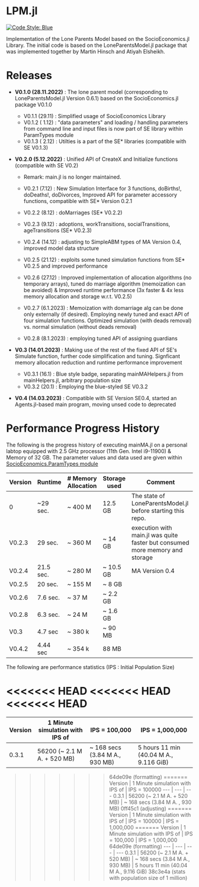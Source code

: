 # LPM.jl

[![Code Style: Blue](https://img.shields.io/badge/code%20style-blue-4495d1.svg)](https://github.com/invenia/BlueStyle)

Implementation of the Lone Parents Model based on the SocioEconomics.jl Library. The initial code is based on the LoneParentsModel.jl package that was implemented together by Martin Hinsch and Atiyah Elsheikh.  

Releases
========

- **V0.1.0 (28.11.2022)** : The lone parent model (corresponding to LoneParentsModel.jl Version 0.6.1) based on the SocioEconomics.jl package V0.1.0 

   - V0.1.1 (29.11)  : Simplified usage of SocioEconomics Library 
   - V0.1.2 ( 1.12)  : "data parameters" and loading / handling parameters from command line and input files is now part of SE library within ParamTypes module
   - V0.1.3 ( 2.12)  : Utilties is a part of the SE* libraries (compatible with SE V0.1.3)  
   
- **V0.2.0 (5.12.2022)** : Unified API of CreateX and Initialize functions (compatible with SE V0.2)
   - Remark: main.jl is no longer maintained.  

   - V0.2.1 (7.12)   : New Simulation Interface for 3 functions, doBirths!, doDeaths!, doDivorces, Improved API for parameter accessory functions, compatible with SE* Version 0.2.1
   - V0.2.2 (8.12)   : doMarriages (SE* V0.2.2)
   - V0.2.3 (9.12)   : adoptions, workTransitions, socialTransitions, ageTransitions (SE* V0.2.3)  
   - V0.2.4 (14.12)  : adjusting to SimpleABM types of MA Version 0.4, improved model data structure 
   - V0.2.5 (21.12)  : exploits some tuned simulation functions from SE* V0.2.5 and improved performance  
   - V0.2.6 (27.12)  : Improved implementation of allocation algorithms (no temporary arrays), tuned do marriage algorithm (memoization can be avoided) & Improved runtime performance (3x faster & 4x less memory allocation and storage w.r.t. V0.2.5) 
   - V0.2.7 (6.1.2023) :  Memoization with domarriage alg can be done only externally (if desired). Employing newly tuned and exact API of four simulation functions. Optimized simulation (with deads removal) vs. normal simulation (without deads removal) 
   - V0.2.8 (8.1.2023) :  employing tuned API of assigning guardians 
- **V0.3 (14.01.2023)** : Making use of the rest of the fixed API of SE's Simulate function, further code simplification and tuning. Signficant memory allocation reduction and runtime performance improvement  
   - V0.3.1 (16.1) : Blue style badge, separating mainMAHelpers.jl from mainHelpers.jl, arbitrary population size
   - V0.3.2 (20.1) : Employing the blue-styled SE V0.3.2 
- **V0.4 (14.03.2023)** : Compatible with SE Version SE0.4, started an Agents.jl-based main program, moving unsed code to deprecated 

Performance Progress History 
============================

The following is the progress history of executing mainMA.jl on a personal labtop equipped with 2.5 GHz processor (11th Gen. Intel i9-11900) & Memory of 32 GB. The parameter values and data used are given within [SocioEconomics.ParamTypes module](https://github.com/MRC-CSO-SPHSU/SocioEconomics.jl/tree/V0.3.1/src/socioeconomics/paramtypes)

Version   |   Runtime  |  # Memory Allocation | Storage used | Comment 
--- | --- | --- | --- | ---
0  | ~29 sec. | ~ 400 M | 12.5 GB | The state of LoneParentsModel.jl before starting this repo.  
V0.2.3 | 29 sec. | ~ 360 M | ~ 14 GB | execution with main.jl was quite faster but consumed more memory and storage 
V0.2.4 | 21.5 sec. | ~ 280 M | ~ 10.5 GB | MA Version 0.4
V0.2.5 | 20 sec. | ~ 155 M | ~ 8 GB |  
V0.2.6 | 7.6 sec. | ~ 37 M | ~ 2.2 GB | 
V0.2.8 | 6.3 sec. | ~ 24 M | ~ 1.6 GB |
V0.3 | 4.7 sec | ~ 380 k | ~ 90 MB | 
V0.4.2 | 4.44 sec | ~ 354 k | 88 MB |

The following are performance statistics (IPS : Initial Population Size)

<<<<<<< HEAD
<<<<<<< HEAD
<<<<<<< HEAD
=======
Version | 1 Minute simulation with IPS of | IPS = 100,000 | IPS = 1,000,000
--- | --- | --- | --- 
0.3.1 | 56200 (~ 2.1 M A. + 520 MB) | ~ 168 secs  (3.84 M A., 930 MB) | 5 hours 11 min (40.04 M A., 9.116 GiB)
>>>>>>> 64de09e (formatting)
=======
Version | 1 Minute simulation with IPS of | IPS = 100000 
--- | --- | --- 
0.3.1 | 56200 (~ 2.1 M A. + 520 MB) | ~ 168 secs  (3.84 M A. , 930 MB) 
>>>>>>> 0ff45c1 (adjusting)
=======
Version | 1 Minute simulation with IPS of | IPS = 100000 | IPS = 1,000,000
=======
Version | 1 Minute simulation with IPS of | IPS = 100,000 | IPS = 1,000,000
>>>>>>> 64de09e (formatting)
--- | --- | --- | --- 
0.3.1 | 56200 (~ 2.1 M A. + 520 MB) | ~ 168 secs  (3.84 M A., 930 MB) | 5 hours 11 min (40.04 M A., 9.116 GiB)
>>>>>>> 38c3e4a (stats with population size of 1 million)




